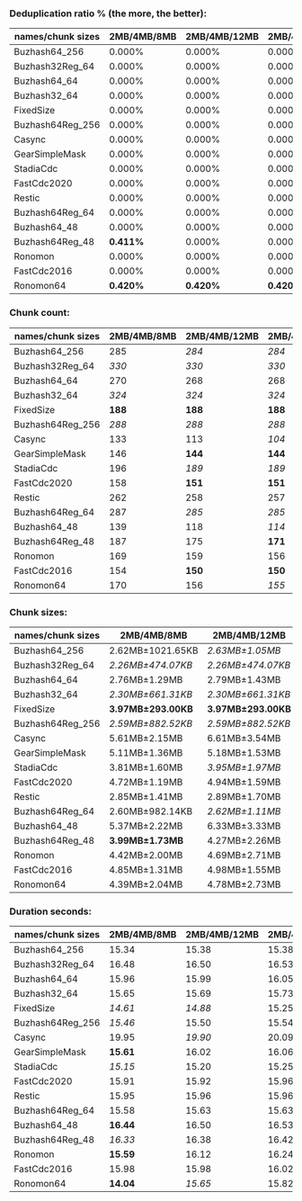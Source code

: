 ### Deduplication ratio % (the more, the better):

| names/chunk sizes | 2MB/4MB/8MB | 2MB/4MB/12MB | 2MB/4MB/16MB | 1MB/4MB/16MB | 2MB/4MB/5MB | 2MB/4MB/6MB | 2MB/4MB/7MB | 3MB/4MB/6MB | 2MB/4MB/20MB | 2MB/4MB/32MB |
| --------------- | --------- | ---------- | ---------- | ---------- | --------- | --------- | --------- | --------- | ---------- | ---------- |
| Buzhash64_256   | 0.000%    | 0.000%     | 0.000%     | **0.978%** | 0.000%    | 0.000%    | 0.000%    | 0.000%    | 0.000%     | 0.000%     |
| Buzhash32Reg_64 | 0.000%    | 0.000%     | 0.000%     | **0.747%** | 0.000%    | 0.000%    | 0.000%    | 0.000%    | 0.000%     | 0.000%     |
| Buzhash64_64    | 0.000%    | 0.000%     | 0.000%     | **0.385%** | 0.000%    | 0.000%    | 0.000%    | 0.000%    | 0.000%     | 0.000%     |
| Buzhash32_64    | 0.000%    | 0.000%     | 0.000%     | **0.503%** | 0.000%    | 0.000%    | 0.000%    | 0.000%    | 0.000%     | 0.000%     |
| FixedSize       | 0.000%    | 0.000%     | 0.000%     | 0.000%     | 0.000%    | 0.000%    | 0.000%    | 0.000%    | 0.000%     | 0.000%     |
| Buzhash64Reg_256 | 0.000%    | 0.000%     | 0.000%     | **0.533%** | 0.000%    | 0.000%    | 0.000%    | 0.000%    | 0.000%     | 0.000%     |
| Casync          | 0.000%    | 0.000%     | 0.000%     | 0.000%     | 0.000%    | 0.000%    | 0.000%    | 0.000%    | 0.000%     | 0.000%     |
| GearSimpleMask        | 0.000%    | 0.000%     | 0.000%     | 0.000%     | 0.000%    | 0.000%    | 0.000%    | 0.000%    | 0.000%     | 0.000%     |
| StadiaCdc       | 0.000%    | 0.000%     | 0.000%     | **0.160%** | 0.000%    | 0.000%    | 0.000%    | 0.000%    | 0.000%     | 0.000%     |
| FastCdc2020     | 0.000%    | 0.000%     | 0.000%     | 0.000%     | 0.000%    | 0.000%    | 0.000%    | 0.000%    | 0.000%     | 0.000%     |
| Restic          | 0.000%    | 0.000%     | 0.000%     | **0.399%** | 0.000%    | 0.000%    | 0.000%    | 0.000%    | 0.000%     | 0.000%     |
| Buzhash64Reg_64 | 0.000%    | 0.000%     | 0.000%     | **0.581%** | 0.000%    | 0.000%    | 0.000%    | 0.000%    | 0.000%     | 0.000%     |
| Buzhash64_48    | 0.000%    | 0.000%     | 0.000%     | **0.139%** | 0.000%    | 0.000%    | 0.000%    | 0.000%    | 0.000%     | 0.000%     |
| Buzhash64Reg_48 | **0.411%** | 0.000%     | 0.000%     | 0.000%     | **0.411%** | **0.411%** | **0.411%** | **0.411%** | 0.000%     | 0.000%     |
| Ronomon         | 0.000%    | 0.000%     | 0.000%     | 0.000%     | 0.000%    | 0.000%    | 0.000%    | 0.000%    | 0.000%     | 0.000%     |
| FastCdc2016     | 0.000%    | 0.000%     | 0.000%     | 0.000%     | 0.000%    | 0.000%    | 0.000%    | 0.000%    | 0.000%     | 0.000%     |
| Ronomon64       | **0.420%** | **0.420%** | **0.420%** | **0.420%** | **0.420%** | **0.420%** | **0.420%** | **0.420%** | **0.420%** | **0.420%** |

### Chunk count:

| names/chunk sizes | 2MB/4MB/8MB | 2MB/4MB/12MB | 2MB/4MB/16MB | 1MB/4MB/16MB | 2MB/4MB/5MB | 2MB/4MB/6MB | 2MB/4MB/7MB | 3MB/4MB/6MB | 2MB/4MB/20MB | 2MB/4MB/32MB |
| --------------- | --------- | ---------- | ---------- | ---------- | --------- | --------- | --------- | --------- | ---------- | ---------- |
| Buzhash64_256   | 285       | *284*      | *284*      | 468        | 290       | 286       | 285       | **208**   | *284*      | *284*      |
| Buzhash32Reg_64 | *330*     | *330*      | *330*      | 588        | 331       | *330*     | *330*     | **232**   | *330*      | *330*      |
| Buzhash64_64    | 270       | 268        | 268        | 441        | 278       | 274       | 270       | **204**   | *267*      | *267*      |
| Buzhash32_64    | *324*     | *324*      | *324*      | 577        | 325       | 325       | *324*     | **230**   | *324*      | *324*      |
| FixedSize       | **188**   | **188**    | **188**    | **188**    | **188**   | **188**   | **188**   | **188**   | **188**    | **188**    |
| Buzhash64Reg_256 | *288*     | *288*      | *288*      | 474        | 292       | 290       | 289       | **218**   | *288*      | *288*      |
| Casync          | 133       | 113        | *104*      | 115        | 171       | 155       | 142       | 140       | *99*       | **97**     |
| GearSimpleMask        | 146       | **144**    | **144**    | 149        | 166       | 154       | 148       | 148       | **144**    | **144**    |
| StadiaCdc       | 196       | *189*      | *189*      | 193        | 230       | 213       | 202       | 191       | **188**    | **188**    |
| FastCdc2020     | 158       | **151**    | **151**    | 157        | 212       | 178       | 164       | 175       | **151**    | **151**    |
| Restic          | 262       | 258        | 257        | 421        | 272       | 267       | 262       | **199**   | *256*      | *256*      |
| Buzhash64Reg_64 | 287       | *285*      | *285*      | 463        | 296       | 288       | 287       | **217**   | *285*      | *285*      |
| Buzhash64_48    | 139       | 118        | *114*      | 134        | 180       | 161       | 147       | 142       | *113*      | **111**    |
| Buzhash64Reg_48 | 187       | 175        | **171**    | 173        | 222       | 205       | 194       | 186       | **171**    | **171**    |
| Ronomon         | 169       | 159        | 156        | 157        | 197       | 183       | 178       | **155**   | **155**    | **155**    |
| FastCdc2016     | 154       | **150**    | **150**    | 155        | 165       | 159       | 156       | 155       | **150**    | **150**    |
| Ronomon64       | 170       | 156        | *155*      | 159        | 198       | 182       | 174       | 159       | *153*      | **152**    |

### Chunk sizes:

| names/chunk sizes | 2MB/4MB/8MB        | 2MB/4MB/12MB       | 2MB/4MB/16MB       | 1MB/4MB/16MB       | 2MB/4MB/5MB        | 2MB/4MB/6MB        | 2MB/4MB/7MB        | 3MB/4MB/6MB        | 2MB/4MB/20MB       | 2MB/4MB/32MB       |
| --------------- | ------------------ | ------------------ | ------------------ | ------------------ | ------------------ | ------------------ | ------------------ | ------------------ | ------------------ | ------------------ |
| Buzhash64_256   | 2.62MB±1021.65KB   | *2.63MB±1.05MB*    | *2.63MB±1.05MB*    | 1.59MB±1.05MB      | 2.57MB±805.24KB    | 2.61MB±901.86KB    | 2.62MB±976.51KB    | **3.59MB±853.56KB** | *2.63MB±1.05MB*    | *2.63MB±1.05MB*    |
| Buzhash32Reg_64 | *2.26MB±474.07KB*  | *2.26MB±474.07KB*  | *2.26MB±474.07KB*  | 1.27MB±489.66KB    | 2.26MB±452.65KB    | *2.26MB±474.07KB*  | *2.26MB±474.07KB*  | **3.22MB±408.45KB** | *2.26MB±474.07KB*  | *2.26MB±474.07KB*  |
| Buzhash64_64    | 2.76MB±1.29MB      | 2.79MB±1.43MB      | 2.79MB±1.50MB      | 1.69MB±1.38MB      | 2.68MB±968.84KB    | 2.72MB±1.10MB      | 2.76MB±1.21MB      | **3.66MB±990.64KB** | *2.80MB±1.65MB*    | *2.80MB±1.68MB*    |
| Buzhash32_64    | *2.30MB±661.31KB*  | *2.30MB±661.31KB*  | *2.30MB±661.31KB*  | 1.29MB±600.77KB    | 2.30MB±582.33KB    | 2.30MB±628.32KB    | *2.30MB±661.31KB*  | **3.25MB±466.39KB** | *2.30MB±661.31KB*  | *2.30MB±661.31KB*  |
| FixedSize       | **3.97MB±293.00KB** | **3.97MB±293.00KB** | **3.97MB±293.00KB** | **3.97MB±293.00KB** | **3.97MB±293.00KB** | **3.97MB±293.00KB** | **3.97MB±293.00KB** | **3.97MB±293.00KB** | **3.97MB±293.00KB** | **3.97MB±293.00KB** |
| Buzhash64Reg_256 | *2.59MB±882.52KB*  | *2.59MB±882.52KB*  | *2.59MB±882.52KB*  | 1.57MB±1.06MB      | 2.56MB±741.79KB    | 2.57MB±799.18KB    | 2.58MB±833.89KB    | **3.42MB±611.51KB** | *2.59MB±882.52KB*  | *2.59MB±882.52KB*  |
| Casync          | 5.61MB±2.15MB      | 6.61MB±3.54MB      | 7.18MB±4.42MB      | 6.49MB±4.55MB      | **4.37MB±982.54KB** | *4.82MB±1.43MB*    | *5.26MB±1.78MB*    | 5.33MB±1011.89KB   | 7.54MB±4.97MB      | 7.70MB±5.84MB      |
| GearSimpleMask        | 5.11MB±1.36MB      | 5.18MB±1.53MB      | 5.18MB±1.53MB      | *5.01MB±1.70MB*    | **4.50MB±762.79KB** | *4.85MB±1.04MB*    | 5.04MB±1.18MB      | 5.04MB±930.90KB    | 5.18MB±1.53MB      | 5.18MB±1.53MB      |
| StadiaCdc       | 3.81MB±1.60MB      | *3.95MB±1.97MB*    | *3.95MB±1.97MB*    | 3.87MB±2.77MB      | 3.25MB±901.77KB    | 3.50MB±1.12MB      | 3.70MB±1.37MB      | 3.91MB±931.46KB    | **3.97MB±2.13MB**  | **3.97MB±2.13MB**  |
| FastCdc2020     | 4.72MB±1.19MB      | 4.94MB±1.59MB      | 4.94MB±1.59MB      | 4.75MB±1.74MB      | *3.52MB±1009.49KB* | **4.19MB±991.78KB** | 4.55MB±1.13MB      | *4.27MB±900.70KB*  | 4.94MB±1.59MB      | 4.94MB±1.59MB      |
| Restic          | 2.85MB±1.41MB      | 2.89MB±1.70MB      | 2.90MB±1.85MB      | 1.77MB±1.64MB      | 2.74MB±1003.94KB   | 2.80MB±1.17MB      | 2.85MB±1.29MB      | **3.75MB±1.01MB**  | *2.92MB±1.92MB*    | *2.92MB±1.92MB*    |
| Buzhash64Reg_64 | 2.60MB±982.14KB    | *2.62MB±1.11MB*    | *2.62MB±1.11MB*    | 1.61MB±1.14MB      | 2.52MB±753.78KB    | 2.59MB±932.11KB    | 2.60MB±982.14KB    | **3.44MB±718.35KB** | *2.62MB±1.11MB*    | *2.62MB±1.11MB*    |
| Buzhash64_48    | 5.37MB±2.22MB      | 6.33MB±3.33MB      | 6.55MB±3.84MB      | 5.57MB±4.02MB      | **4.15MB±1.06MB**  | *4.64MB±1.45MB*    | *5.08MB±1.86MB*    | 5.26MB±1.05MB      | 6.61MB±4.15MB      | 6.72MB±4.56MB      |
| Buzhash64Reg_48 | **3.99MB±1.73MB**  | 4.27MB±2.26MB      | 4.37MB±2.63MB      | 4.31MB±3.33MB      | 3.36MB±951.33KB    | 3.64MB±1.22MB      | *3.85MB±1.52MB*    | *4.01MB±898.60KB*  | 4.37MB±2.63MB      | 4.37MB±2.63MB      |
| Ronomon         | 4.42MB±2.00MB      | 4.69MB±2.71MB      | 4.78MB±3.06MB      | 4.75MB±3.09MB      | *3.79MB±1.10MB*    | **4.08MB±1.41MB**  | *4.19MB±1.73MB*    | 4.82MB±1.10MB      | 4.82MB±3.19MB      | 4.82MB±3.19MB      |
| FastCdc2016     | 4.85MB±1.31MB      | 4.98MB±1.55MB      | 4.98MB±1.55MB      | 4.82MB±1.67MB      | **4.52MB±694.14KB** | *4.69MB±976.00KB*  | *4.78MB±1.16MB*    | 4.82MB±883.71KB    | 4.98MB±1.55MB      | 4.98MB±1.55MB      |
| Ronomon64       | 4.39MB±2.04MB      | 4.78MB±2.73MB      | 4.82MB±3.05MB      | 4.69MB±3.13MB      | *3.77MB±1.11MB*    | **4.10MB±1.47MB**  | *4.29MB±1.75MB*    | 4.69MB±1.21MB      | 4.88MB±3.30MB      | 4.91MB±3.53MB      |

### Duration seconds:

| names/chunk sizes | 2MB/4MB/8MB | 2MB/4MB/12MB | 2MB/4MB/16MB | 1MB/4MB/16MB | 2MB/4MB/5MB | 2MB/4MB/6MB | 2MB/4MB/7MB | 3MB/4MB/6MB | 2MB/4MB/20MB | 2MB/4MB/32MB |
| --------------- | --------- | ---------- | ---------- | ---------- | --------- | --------- | --------- | --------- | ---------- | ---------- |
| Buzhash64_256   | 15.34     | 15.38      | 15.38      | 15.40      | **15.30** | *15.33*   | 15.34     | *15.34*   | 15.47      | 15.53      |
| Buzhash32Reg_64 | 16.48     | 16.50      | 16.53      | 16.54      | **16.44** | *16.45*   | 16.46     | *16.45*   | 16.55      | 16.66      |
| Buzhash64_64    | 15.96     | 15.99      | 16.05      | 16.08      | 15.94     | *15.94*   | *15.94*   | **15.93** | 16.08      | 16.19      |
| Buzhash32_64    | 15.65     | 15.69      | 15.73      | 15.74      | *15.63*   | **15.63** | 15.64     | *15.64*   | 15.76      | 15.84      |
| FixedSize       | *14.61*   | *14.88*    | 15.25      | 15.21      | 15.12     | 15.22     | 15.17     | 15.17     | 15.23      | **11.09**  |
| Buzhash64Reg_256 | *15.46*   | 15.50      | 15.54      | 15.53      | *15.45*   | 15.46     | **15.45** | 15.46     | 15.57      | 15.68      |
| Casync          | 19.95     | *19.90*    | 20.09      | 20.42      | 19.93     | **19.90** | 19.97     | *19.92*   | 20.16      | 20.31      |
| GearSimpleMask        | **15.61** | 16.02      | 16.06      | *15.69*    | 16.63     | 16.04     | *15.69*   | 16.74     | 16.84      | 16.89      |
| StadiaCdc       | *15.15*   | 15.20      | 15.25      | 15.24      | *15.15*   | 15.16     | 15.17     | **15.15** | 15.27      | 15.39      |
| FastCdc2020     | 15.91     | 15.92      | 15.96      | 15.99      | 15.88     | *15.88*   | *15.88*   | **15.87** | 16.06      | 16.12      |
| Restic          | 15.95     | 15.96      | 15.96      | 15.96      | *15.92*   | 15.93     | *15.92*   | **15.92** | 16.03      | 16.12      |
| Buzhash64Reg_64 | 15.58     | 15.63      | 15.63      | 15.68      | **15.55** | *15.57*   | 15.57     | *15.57*   | 15.69      | 15.79      |
| Buzhash64_48    | **16.44** | 16.50      | 16.53      | 16.53      | 16.46     | 16.45     | *16.44*   | *16.45*   | 16.56      | 16.53      |
| Buzhash64Reg_48 | *16.33*   | 16.38      | 16.42      | 16.42      | 16.33     | **16.32** | 16.33     | *16.33*   | 16.42      | 16.54      |
| Ronomon         | **15.59** | 16.12      | 16.24      | *15.64*    | 15.78     | 16.15     | *15.68*   | 16.15     | 15.77      | 15.90      |
| FastCdc2016     | 15.98     | 15.98      | 16.02      | 16.03      | *15.96*   | 15.96     | **15.94** | *15.95*   | 16.06      | 16.12      |
| Ronomon64       | **14.04** | *15.65*    | 15.82      | 15.81      | 15.68     | *15.67*   | 15.70     | 15.67     | 15.84      | 15.95      |
